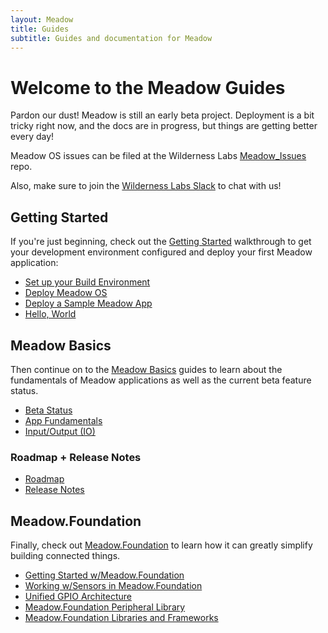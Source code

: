 ```yaml
---
layout: Meadow
title: Guides
subtitle: Guides and documentation for Meadow
---
```


# Welcome to the Meadow Guides

Pardon our dust! Meadow is still an early beta project. Deployment is a bit tricky right now, and the docs are in progress, but things are getting better every day!

Meadow OS issues can be filed at the Wilderness Labs [Meadow_Issues](https://github.com/WildernessLabs/Meadow_Issues) repo.

Also, make sure to join the [Wilderness Labs Slack](http://slackinvite.wildernesslabs.co) to chat with us!

## Getting Started

If you're just beginning, check out the [Getting Started](/guides/Getting_Started/index.html) walkthrough to get your development environment configured and deploy your first Meadow application:

 * [Set up your Build Environment](/guides/Getting_Started/Setup/index.html)
 * [Deploy Meadow OS](/guides/Getting_Started/Deploying_Meadow/index.html)
 * [Deploy a Sample Meadow App](/guides/Getting_Started/Deployment/index.html)
 * [Hello, World](/guides/Getting_Started/Hello_World/index.html)

## Meadow Basics

Then continue on to the [Meadow Basics](/guides/Meadow_Basics/index.html) guides to learn about the fundamentals of Meadow applications as well as the current beta feature status.

 * [Beta Status](/guides/Meadow_Basics/Status/index.html)
 * [App Fundamentals](/guides/Meadow_Basics/Apps/index.html)
 * [Input/Output (IO)](/guides/Meadow_Basics/IO/index.html)

### Roadmap + Release Notes

 * [Roadmap](/guides/Release_Notes/Roadmap/index.html)
 * [Release Notes](/guides/Release_Notes/index.html)

## Meadow.Foundation

Finally, check out [Meadow.Foundation](/guides/Meadow.Foundation/index.html) to learn how it can greatly simplify building connected things.

 * [Getting Started w/Meadow.Foundation](/guides/Meadow.Foundation/Getting_Started/index.html)
 * [Working w/Sensors in Meadow.Foundation](/guides/Meadow.Foundation/Working_w_Sensors/index.html)
 * [Unified GPIO Architecture](/guides/Meadow.Foundation/Unified_GPIO_Arch/index.html)
 * [Meadow.Foundation Peripheral Library](/guides/Meadow.Foundation/Peripherals/index.html)
 * [Meadow.Foundation Libraries and Frameworks](/guides/Meadow.Foundation/Libraries_and_Frameworks/index.html)
